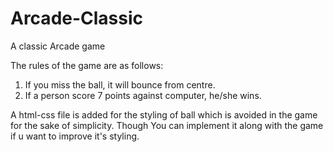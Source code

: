 # Arcade-Classic
A classic Arcade game

The rules of the game are as follows:
1. If you miss the ball, it will bounce from centre.
2. If a person score 7 points against computer, he/she wins.

A html-css file is added for the styling of ball which is avoided in the game for the sake of simplicity.
Though You can implement it along with the game if u want to improve it's styling.
